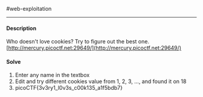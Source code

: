 #web-exploitation
<hr>

#### Description

Who doesn't love cookies? Try to figure out the best one. [http://mercury.picoctf.net:29649/](http://mercury.picoctf.net:29649/)

#### Solve
1. Enter any name in the textbox
2. Edit and try different cookies value from 1, 2, 3, ..., and found it on 18
3. picoCTF{3v3ry1_l0v3s_c00k135_a1f5bdb7}